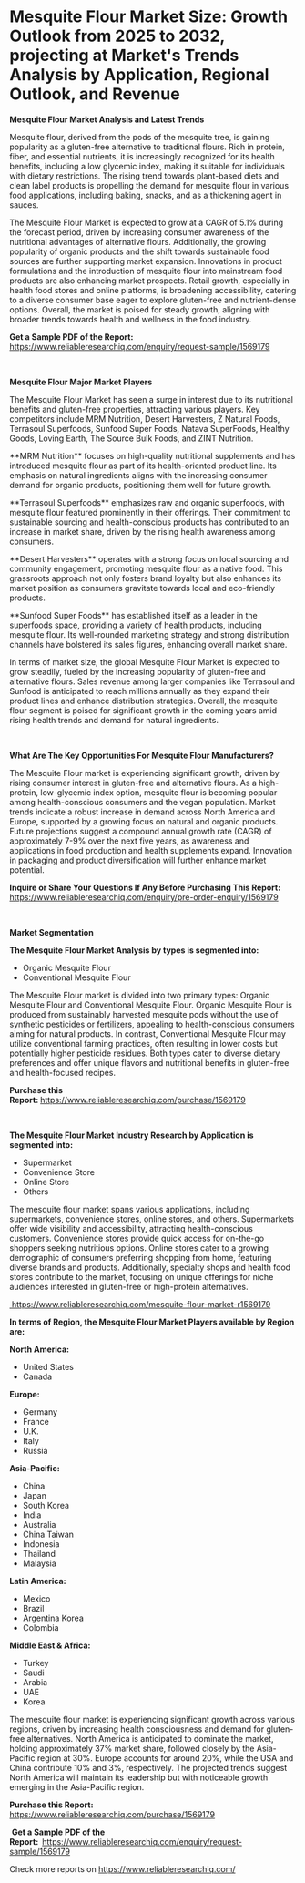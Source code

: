 <p><h1>Mesquite Flour Market Size: Growth Outlook from 2025 to 2032, projecting at Market's Trends Analysis by Application, Regional Outlook, and Revenue</h1></p><p><strong>Mesquite Flour Market Analysis and Latest Trends</strong></p>
<p><p>Mesquite flour, derived from the pods of the mesquite tree, is gaining popularity as a gluten-free alternative to traditional flours. Rich in protein, fiber, and essential nutrients, it is increasingly recognized for its health benefits, including a low glycemic index, making it suitable for individuals with dietary restrictions. The rising trend towards plant-based diets and clean label products is propelling the demand for mesquite flour in various food applications, including baking, snacks, and as a thickening agent in sauces.</p><p>The Mesquite Flour Market is expected to grow at a CAGR of 5.1% during the forecast period, driven by increasing consumer awareness of the nutritional advantages of alternative flours. Additionally, the growing popularity of organic products and the shift towards sustainable food sources are further supporting market expansion. Innovations in product formulations and the introduction of mesquite flour into mainstream food products are also enhancing market prospects. Retail growth, especially in health food stores and online platforms, is broadening accessibility, catering to a diverse consumer base eager to explore gluten-free and nutrient-dense options. Overall, the market is poised for steady growth, aligning with broader trends towards health and wellness in the food industry.</p></p>
<p><strong>Get a Sample PDF of the Report:&nbsp;</strong> <a href="https://www.reliableresearchiq.com/enquiry/request-sample/1569179?utm_campaign=2244&utm_medium=2&utm_source=Github&utm_content=ia&utm_term=14022025&utm_id=mesquite-flour">https://www.reliableresearchiq.com/enquiry/request-sample/1569179</a></p>
<p>&nbsp;</p>
<p><strong>Mesquite Flour Major Market Players</strong></p>
<p><p>The Mesquite Flour Market has seen a surge in interest due to its nutritional benefits and gluten-free properties, attracting various players. Key competitors include MRM Nutrition, Desert Harvesters, Z Natural Foods, Terrasoul Superfoods, Sunfood Super Foods, Natava SuperFoods, Healthy Goods, Loving Earth, The Source Bulk Foods, and ZINT Nutrition.</p><p>**MRM Nutrition** focuses on high-quality nutritional supplements and has introduced mesquite flour as part of its health-oriented product line. Its emphasis on natural ingredients aligns with the increasing consumer demand for organic products, positioning them well for future growth.</p><p>**Terrasoul Superfoods** emphasizes raw and organic superfoods, with mesquite flour featured prominently in their offerings. Their commitment to sustainable sourcing and health-conscious products has contributed to an increase in market share, driven by the rising health awareness among consumers.</p><p>**Desert Harvesters** operates with a strong focus on local sourcing and community engagement, promoting mesquite flour as a native food. This grassroots approach not only fosters brand loyalty but also enhances its market position as consumers gravitate towards local and eco-friendly products.</p><p>**Sunfood Super Foods** has established itself as a leader in the superfoods space, providing a variety of health products, including mesquite flour. Its well-rounded marketing strategy and strong distribution channels have bolstered its sales figures, enhancing overall market share.</p><p>In terms of market size, the global Mesquite Flour Market is expected to grow steadily, fueled by the increasing popularity of gluten-free and alternative flours. Sales revenue among larger companies like Terrasoul and Sunfood is anticipated to reach millions annually as they expand their product lines and enhance distribution strategies. Overall, the mesquite flour segment is poised for significant growth in the coming years amid rising health trends and demand for natural ingredients.</p></p>
<p>&nbsp;</p>
<p><strong>What Are The Key Opportunities For Mesquite Flour Manufacturers?</strong></p>
<p><p>The Mesquite Flour market is experiencing significant growth, driven by rising consumer interest in gluten-free and alternative flours. As a high-protein, low-glycemic index option, mesquite flour is becoming popular among health-conscious consumers and the vegan population. Market trends indicate a robust increase in demand across North America and Europe, supported by a growing focus on natural and organic products. Future projections suggest a compound annual growth rate (CAGR) of approximately 7-9% over the next five years, as awareness and applications in food production and health supplements expand. Innovation in packaging and product diversification will further enhance market potential.</p></p>
<p><strong>Inquire or Share Your Questions If Any Before Purchasing This Report:</strong> <a href="https://www.reliableresearchiq.com/enquiry/pre-order-enquiry/1569179?utm_campaign=2244&utm_medium=2&utm_source=Github&utm_content=ia&utm_term=14022025&utm_id=mesquite-flour">https://www.reliableresearchiq.com/enquiry/pre-order-enquiry/1569179</a></p>
<p>&nbsp;</p>
<p><strong>Market Segmentation</strong></p>
<p><strong>The Mesquite Flour Market Analysis by types is segmented into:</strong></p>
<p><ul><li>Organic Mesquite Flour</li><li>Conventional Mesquite Flour</li></ul></p>
<p><p>The Mesquite Flour market is divided into two primary types: Organic Mesquite Flour and Conventional Mesquite Flour. Organic Mesquite Flour is produced from sustainably harvested mesquite pods without the use of synthetic pesticides or fertilizers, appealing to health-conscious consumers aiming for natural products. In contrast, Conventional Mesquite Flour may utilize conventional farming practices, often resulting in lower costs but potentially higher pesticide residues. Both types cater to diverse dietary preferences and offer unique flavors and nutritional benefits in gluten-free and health-focused recipes.</p></p>
<p><strong>Purchase this Report:&nbsp;</strong><a href="https://www.reliableresearchiq.com/purchase/1569179?utm_campaign=2244&utm_medium=2&utm_source=Github&utm_content=ia&utm_term=14022025&utm_id=mesquite-flour">https://www.reliableresearchiq.com/purchase/1569179</a></p>
<p>&nbsp;</p>
<p><strong>The Mesquite Flour Market Industry Research by Application is segmented into:</strong></p>
<p><ul><li>Supermarket</li><li>Convenience Store</li><li>Online Store</li><li>Others</li></ul></p>
<p><p>The mesquite flour market spans various applications, including supermarkets, convenience stores, online stores, and others. Supermarkets offer wide visibility and accessibility, attracting health-conscious customers. Convenience stores provide quick access for on-the-go shoppers seeking nutritious options. Online stores cater to a growing demographic of consumers preferring shopping from home, featuring diverse brands and products. Additionally, specialty shops and health food stores contribute to the market, focusing on unique offerings for niche audiences interested in gluten-free or high-protein alternatives.</p></p>
<p><a href="https://www.reliableresearchiq.com/mesquite-flour-market-r1569179?utm_campaign=2244&utm_medium=2&utm_source=Github&utm_content=ia&utm_term=14022025&utm_id=mesquite-flour">&nbsp;https://www.reliableresearchiq.com/mesquite-flour-market-r1569179</a></p>
<p><strong>In terms of Region, the Mesquite Flour Market Players available by Region are:</strong></p>
<p>
    <p> <strong> North America: </strong>
        <ul>
            <li>United States</li>
            <li>Canada</li>
        </ul>
        </p> 
    <p> <strong> Europe: </strong>
        <ul>
            <li>Germany</li>
            <li>France</li>
            <li>U.K.</li>
            <li>Italy</li>
            <li>Russia</li>
        </ul>
        </p> 
    <p> <strong> Asia-Pacific: </strong>
        <ul>
            <li>China</li>
            <li>Japan</li>
            <li>South Korea</li>
            <li>India</li>
            <li>Australia</li>
            <li>China Taiwan</li>
            <li>Indonesia</li>
            <li>Thailand</li>
            <li>Malaysia</li>
        </ul>
        </p> 
    <p> <strong> Latin America: </strong>
        <ul>
            <li>Mexico</li>
            <li>Brazil</li>
            <li>Argentina Korea</li>
            <li>Colombia</li>
        </ul>
        </p> 
    <p> <strong> Middle East & Africa: </strong>
        <ul>
            <li>Turkey</li>
            <li>Saudi</li>
            <li>Arabia</li>
            <li>UAE</li>
            <li>Korea</li>
        </ul>
    </p>
    </p>
<p><p>The mesquite flour market is experiencing significant growth across various regions, driven by increasing health consciousness and demand for gluten-free alternatives. North America is anticipated to dominate the market, holding approximately 37% market share, followed closely by the Asia-Pacific region at 30%. Europe accounts for around 20%, while the USA and China contribute 10% and 3%, respectively. The projected trends suggest North America will maintain its leadership but with noticeable growth emerging in the Asia-Pacific region.</p></p>
<p><strong>Purchase this Report: </strong><a href="https://www.reliableresearchiq.com/purchase/1569179?utm_campaign=2244&utm_medium=2&utm_source=Github&utm_content=ia&utm_term=14022025&utm_id=mesquite-flour">https://www.reliableresearchiq.com/purchase/1569179</a></p>
<p>&nbsp;<strong>Get a Sample PDF of the Report:&nbsp;&nbsp;</strong><a href="https://www.reliableresearchiq.com/enquiry/request-sample/1569179?utm_campaign=2244&utm_medium=2&utm_source=Github&utm_content=ia&utm_term=14022025&utm_id=mesquite-flour">https://www.reliableresearchiq.com/enquiry/request-sample/1569179</a></p>
<p><strong></strong></p>
<p>Check more reports on <a href="https://www.reliableresearchiq.com/?utm_campaign=2244&utm_medium=2&utm_source=Github&utm_content=ia&utm_term=14022025&utm_id=mesquite-flour">https://www.reliableresearchiq.com/</a></p>